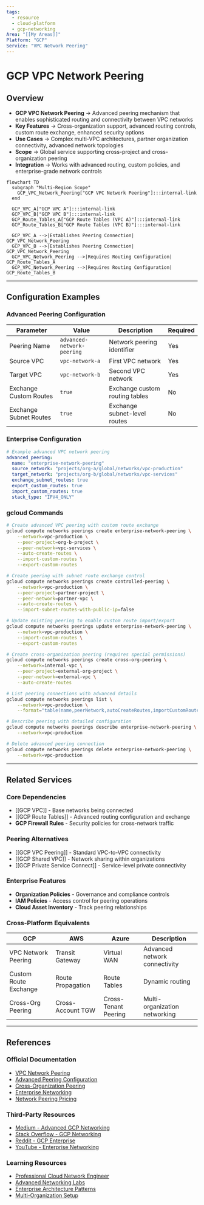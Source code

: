```yaml
---
tags:
  - resource
  - cloud-platform
  - gcp-networking
Area: "[[My Areas]]"
Platform: "GCP"
Service: "VPC Network Peering"
---
```


# GCP VPC Network Peering

## Overview

- **GCP VPC Network Peering** → Advanced peering mechanism that enables sophisticated routing and connectivity between VPC networks
- **Key Features** → Cross-organization support, advanced routing controls, custom route exchange, enhanced security options
- **Use Cases** → Complex multi-VPC architectures, partner organization connectivity, advanced network topologies
- **Scope** → Global service supporting cross-project and cross-organization peering
- **Integration** → Works with advanced routing, custom policies, and enterprise-grade network controls

```mermaid
flowchart TD
  subgraph "Multi-Region Scope"
    GCP_VPC_Network_Peering["GCP VPC Network Peering"]:::internal-link
  end

  GCP_VPC_A["GCP VPC A"]:::internal-link
  GCP_VPC_B["GCP VPC B"]:::internal-link
  GCP_Route_Tables_A["GCP Route Tables (VPC A)"]:::internal-link
  GCP_Route_Tables_B["GCP Route Tables (VPC B)"]:::internal-link

  GCP_VPC_A -->|Establishes Peering Connection| GCP_VPC_Network_Peering
  GCP_VPC_B -->|Establishes Peering Connection| GCP_VPC_Network_Peering
  GCP_VPC_Network_Peering -->|Requires Routing Configuration| GCP_Route_Tables_A
  GCP_VPC_Network_Peering -->|Requires Routing Configuration| GCP_Route_Tables_B

```


---

## Configuration Examples

### Advanced Peering Configuration
| Parameter | Value | Description | Required |
|-----------|-------|-------------|----------|
| Peering Name | `advanced-network-peering` | Network peering identifier | Yes |
| Source VPC | `vpc-network-a` | First VPC network | Yes |
| Target VPC | `vpc-network-b` | Second VPC network | Yes |
| Exchange Custom Routes | `true` | Exchange custom routing tables | No |
| Exchange Subnet Routes | `true` | Exchange subnet-level routes | No |

### Enterprise Configuration
```yaml
# Example advanced VPC network peering
advanced_peering:
  name: "enterprise-network-peering"
  source_network: "projects/org-a/global/networks/vpc-production"
  target_network: "projects/org-b/global/networks/vpc-services"
  exchange_subnet_routes: true
  export_custom_routes: true
  import_custom_routes: true
  stack_type: "IPV4_ONLY"
```

### gcloud Commands
```bash
# Create advanced VPC peering with custom route exchange
gcloud compute networks peerings create enterprise-network-peering \
    --network=vpc-production \
    --peer-project=org-b-project \
    --peer-network=vpc-services \
    --auto-create-routes \
    --import-custom-routes \
    --export-custom-routes

# Create peering with subnet route exchange control
gcloud compute networks peerings create controlled-peering \
    --network=vpc-production \
    --peer-project=partner-project \
    --peer-network=partner-vpc \
    --auto-create-routes \
    --import-subnet-routes-with-public-ip=false

# Update existing peering to enable custom route import/export
gcloud compute networks peerings update enterprise-network-peering \
    --network=vpc-production \
    --import-custom-routes \
    --export-custom-routes

# Create cross-organization peering (requires special permissions)
gcloud compute networks peerings create cross-org-peering \
    --network=internal-vpc \
    --peer-project=external-org-project \
    --peer-network=external-vpc \
    --auto-create-routes

# List peering connections with advanced details
gcloud compute networks peerings list \
    --network=vpc-production \
    --format="table(name,peerNetwork,autoCreateRoutes,importCustomRoutes,exportCustomRoutes)"

# Describe peering with detailed configuration
gcloud compute networks peerings describe enterprise-network-peering \
    --network=vpc-production

# Delete advanced peering connection
gcloud compute networks peerings delete enterprise-network-peering \
    --network=vpc-production
```

---

## Related Services

### Core Dependencies
- [[GCP VPC]] - Base networks being connected
- [[GCP Route Tables]] - Advanced routing configuration and exchange
- **GCP Firewall Rules** - Security policies for cross-network traffic

### Peering Alternatives
- [[GCP VPC Peering]] - Standard VPC-to-VPC connectivity
- [[GCP Shared VPC]] - Network sharing within organizations
- [[GCP Private Service Connect]] - Service-level private connectivity

### Enterprise Features
- **Organization Policies** - Governance and compliance controls
- **IAM Policies** - Access control for peering operations
- **Cloud Asset Inventory** - Track peering relationships

### Cross-Platform Equivalents
| GCP | AWS | Azure | Description |
|-----|-----|-------|-------------|
| VPC Network Peering | Transit Gateway | Virtual WAN | Advanced network connectivity |
| Custom Route Exchange | Route Propagation | Route Tables | Dynamic routing |
| Cross-Org Peering | Cross-Account TGW | Cross-Tenant Peering | Multi-organization networking |

---

## References

### Official Documentation
- [VPC Network Peering](https://cloud.google.com/vpc/docs/vpc-peering)
- [Advanced Peering Configuration](https://cloud.google.com/vpc/docs/using-vpc-peering)
- [Cross-Organization Peering](https://cloud.google.com/vpc/docs/vpc-peering#cross-org)
- [Enterprise Networking](https://cloud.google.com/architecture/networking)
- [Network Peering Pricing](https://cloud.google.com/vpc/pricing#vpc-peering)

### Third-Party Resources
- [Medium - Advanced GCP Networking](https://medium.com/google-cloud/advanced-gcp-networking)
- [Stack Overflow - GCP Networking](https://stackoverflow.com/questions/tagged/google-cloud-networking)
- [Reddit - GCP Enterprise](https://reddit.com/r/googlecloud)
- [YouTube - Enterprise Networking](https://youtube.com/results?search_query=gcp+enterprise+networking)

### Learning Resources
- [Professional Cloud Network Engineer](https://cloud.google.com/certification/cloud-network-engineer)
- [Advanced Networking Labs](https://cloud.google.com/training/courses/networking-gcp)
- [Enterprise Architecture Patterns](https://cloud.google.com/architecture/networking)
- [Multi-Organization Setup](https://cloud.google.com/docs/enterprise/setup-checklist)  
